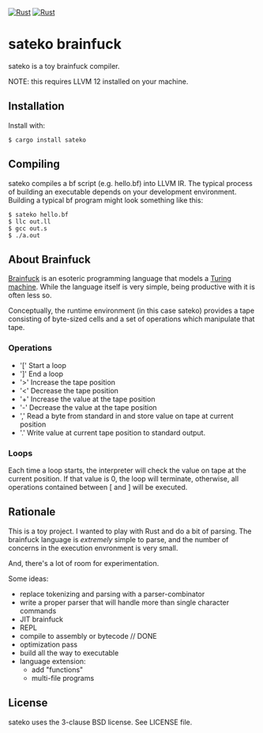 [![Rust](https://github.com/scowcron/sateko/actions/workflows/rust.yml/badge.svg)](https://github.com/scowcron/sateko/actions/workflows/rust.yml)
[![Rust](https://img.shields.io/crates/v/sateko.svg)](https://crates.io/crates/sateko)

# sateko brainfuck

sateko is a toy brainfuck compiler.

NOTE: this requires LLVM 12 installed on your machine.

## Installation

Install with:

    $ cargo install sateko

## Compiling

sateko compiles a bf script (e.g. hello.bf) into LLVM IR. The typical process of building an executable
depends on your development environment. Building a typical bf program might look something like this:

    $ sateko hello.bf
    $ llc out.ll
    $ gcc out.s
    $ ./a.out

## About Brainfuck

[Brainfuck][Brainfuck] is an esoteric programming language that models a [Turing machine][Turing machine].
While the language itself is very simple, being productive with it is often less so.

Conceptually, the runtime environment (in this case sateko) provides a tape consisting of
byte-sized cells and a set of operations which manipulate that tape.

### Operations

 * '[' Start a loop
 * ']' End a loop
 * '>' Increase the tape position
 * '<' Decrease the tape position
 * '+' Increase the value at the tape position
 * '-' Decrease the value at the tape position
 * ',' Read a byte from standard in and store value on tape at current position
 * '.' Write value at current tape position to standard output.

### Loops

Each time a loop starts, the interpreter will check the value on tape at the current
position. If that value is 0, the loop will terminate, otherwise, all operations contained
between \[ and \] will be executed.

## Rationale

This is a toy project. I wanted to play with Rust and do a bit of parsing. The brainfuck language is *extremely* simple to
parse, and the number of concerns in the execution envronment is very small.

And, there's a lot of room for experimentation.

Some ideas:
 * replace tokenizing and parsing with a parser-combinator
 * write a proper parser that will handle more than single character commands
 * JIT brainfuck
 * REPL
 * compile to assembly or bytecode   // DONE
 * optimization pass
 * build all the way to executable
 * language extension:
   * add "functions"
   * multi-file programs

## License

sateko uses the 3-clause BSD license. See LICENSE file.


[Brainfuck]: http://www.muppetlabs.com/~breadbox/bf/
[Turing machine]: http://mathworld.wolfram.com/TuringMachine.html

